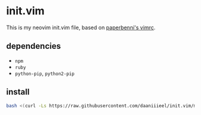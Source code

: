 # init.vim
This is my neovim init.vim file, based on [paperbenni's vimrc](https://github.com/paperbenni/init.vim).

## dependencies
- `npm`
- `ruby`
- `python-pip`, `python2-pip`

## install

```sh
bash <(curl -Ls https://raw.githubusercontent.com/daaniiieel/init.vim/master/install.sh)
```
